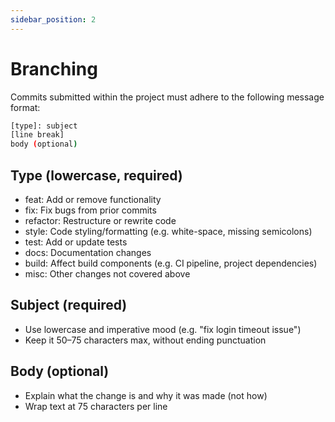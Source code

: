 ```yaml
---
sidebar_position: 2
---
```


# Branching

Commits submitted within the project must adhere to the following message format:

```sh
[type]: subject
[line break]
body (optional)
```

## Type (lowercase, required)

- feat: Add or remove functionality
- fix: Fix bugs from prior commits
- refactor: Restructure or rewrite code
- style: Code styling/formatting (e.g. white-space, missing semicolons)
- test: Add or update tests
- docs: Documentation changes
- build: Affect build components (e.g. CI pipeline, project dependencies)
- misc: Other changes not covered above

## Subject (required)

- Use lowercase and imperative mood (e.g. "fix login timeout issue")
- Keep it 50–75 characters max, without ending punctuation

## Body (optional)

- Explain what the change is and why it was made (not how)
- Wrap text at 75 characters per line
